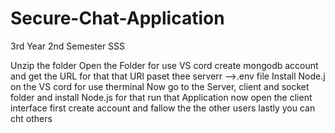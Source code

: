 # Secure-Chat-Application
3rd Year 2nd Semester SSS

Unzip the folder 
Open the Folder for use VS cord
create mongodb account and get the URL for that
that URl paset thee serverr -->.env file
Install Node.j on the VS cord for use therminal
Now go to the Server, client and socket  folder and install Node.js for that
 run that Application
 now open the client interface 
 first create account and fallow the the other users 
 lastly you can cht others
